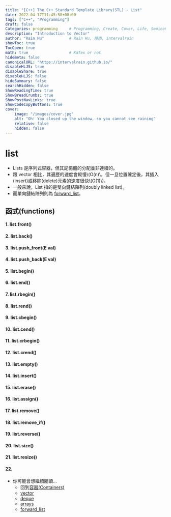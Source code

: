 ```yaml
---
title: "[C++] The C++ Standard Template Library(STL) - List"
date: 2022-04-17T11:45:58+08:00
tags: ["C++", "Programming"]
draft: false
Categories: programming     # Programming, Create, Cover, Life, Semiconductor, Leetcode, Logic Design, Daily, OS, CS50, CA
description: "Introduction to Vector"
author: "Rain Hu"           # Rain Hu, 陣雨, intervalrain
showToc: true
TocOpen: true
math: true                  # KaTex or not
hidemeta: false
canonicalURL: "https://intervalrain.github.io/"
disableHLJS: true
disableShare: true
disableHLJS: false
hideSummary: false
searchHidden: false
ShowReadingTime: true
ShowBreadCrumbs: true
ShowPostNavLinks: true
ShowCodeCopyButtons: true
cover:
    image: "/images/cover.jpg"
    alt: "Oh! You closed up the window, so you cannot see raining"
    relative: false
    hidden: false
---
```


# list
+ Lists 是序列式容器，但其記憶體的分配並非連續的。
+ 跟 vector 相比，其遍歷的速度會較慢\\(O(n)\\，但一旦位置確定後，其插入(insert)或移除(delete)元素的速度很快\\(O(1)\\)。
+ 一般來說，List 指的是雙向鏈結陣列(doubly linked list)。
+ 而單向鏈結陣列則為 [forward_list](https://intervalrain.github.io/posts/c++/stl_forward_list)。

## 函式(functions)
#### 1. list.front()
#### 2. list.back()
#### 3. list.push_front(E val)
#### 4. list.push_back(E val)
#### 5. list.begin()
#### 6. list.end()
#### 7. list.rbegin()
#### 8. list.rend()
#### 9. list.cbegin()
#### 10. list.cend()
#### 11. list.crbegin()
#### 12. list.crend()
#### 13. list.empty()
#### 14. list.insert()
#### 15. list.erase()
#### 16. list.assign()
#### 17. list.remove()
#### 18. list.remove_if()
#### 19. list.reverse()
#### 20. list.size()
#### 21. list.resize()
#### 22. 


+ 你可能會想繼續閱讀…
    + 回到[容器(Containers)](https://intervalrain.github.io/posts/c++/stl_container)
    + [vector](https://intervalrain.github.io/posts/c++/stl_vector)
    + [deque](https://intervalrain.github.io/posts/c++/stl_deque)
    + [arrays](https://intervalrain.github.io/posts/c++/stl_arrays)
    + [forward_list](https://intervalrain.github.io/posts/c++/stl_forward_list)
